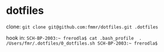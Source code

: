 dotfiles
========

clone:
`git clone git@github.com:fmmr/dotfiles.git .dotfiles`

hook in:
`
SCH-BP-2003:~ frerodla$ cat .bash_profile 
. /Users/fmr/.dotfiles/0_dotfiles.sh
SCH-BP-2003:~ frerodla$ 
`
